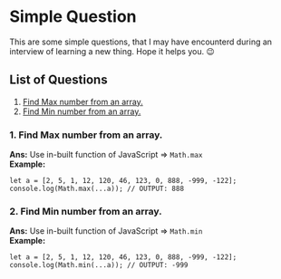 # Simple Question
This are some simple questions, that I may have encounterd during an interview of learning a new thing. Hope it helps you. 😉

## List of Questions
1. [Find Max number from an array.](https://github.com/vishwasracharya/Learnings/blob/main/Javascript/Simple-Questions.md#1-find-max-number-from-an-array)
2. [Find Min number from an array.](https://github.com/vishwasracharya/Learnings/blob/main/Javascript/Simple-Questions.md#2-find-min-number-from-an-array)

### 1. Find Max number from an array.
<strong>Ans:</strong> Use in-built function of JavaScript => `Math.max` <br>
<strong>Example:</strong> 
```
let a = [2, 5, 1, 12, 120, 46, 123, 0, 888, -999, -122];
console.log(Math.max(...a)); // OUTPUT: 888
```

### 2. Find Min number from an array.
<strong>Ans:</strong> Use in-built function of JavaScript => `Math.min` <br>
<strong>Example:</strong> 
```
let a = [2, 5, 1, 12, 120, 46, 123, 0, 888, -999, -122];
console.log(Math.min(...a)); // OUTPUT: -999
```